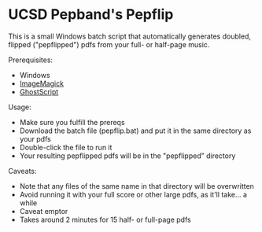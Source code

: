 # UCSD Pepband's Pepflip

This is a small Windows batch script that automatically generates doubled, flipped ("pepflipped") pdfs from your full- or half-page music.

Prerequisites:

- Windows
- [ImageMagick](https://www.imagemagick.org/script/download.php)
- [GhostScript](https://www.ghostscript.com/download/)

Usage:

- Make sure you fulfill the prereqs
- Download the batch file (pepflip.bat) and put it in the same directory as your pdfs
- Double-click the file to run it
- Your resulting pepflipped pdfs will be in the "pepflipped" directory

Caveats:

- Note that any files of the same name in that directory will be overwritten
- Avoid running it with your full score or other large pdfs, as it'll take... a while
- Caveat emptor
- Takes around 2 minutes for 15 half- or full-page pdfs
